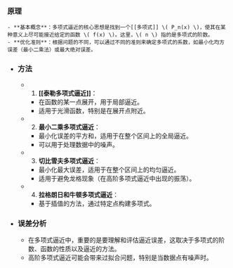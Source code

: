 ### 原理
	- **基本概念**：多项式逼近的核心思想是找到一个[[多项式]] \( P_n(x) \)，使其在某种意义上尽可能接近给定的函数 \( f(x) \)。这里，\( n \) 指的是多项式的阶数。
	- **优化准则**：根据问题的不同，可以通过不同的准则来确定多项式的系数，如最小化均方误差（最小二乘法）或最大绝对误差。
- ### 方法
	- 1. **[[泰勒多项式逼近]]**：
		- 在函数的某一点展开，用于局部逼近。
		- 适用于光滑函数，特别是在展开点附近。
	- 2. **最小二乘多项式逼近**：
		- 最小化误差的平方和，适用于在整个区间上的全局逼近。
		- 可以用于处理数据中的噪声。
	- 3. **切比雪夫多项式逼近**：
		- 最小化最大误差，适用于在整个区间上的均匀逼近。
		- 适用于避免龙格现象（在高阶多项式逼近中出现的振荡）。
	- 4. **拉格朗日和牛顿多项式逼近**：
		- 基于插值的方法，通过特定点构建多项式。
- ### 误差分析
	- 在多项式逼近中，重要的是要理解和评估逼近误差，这取决于多项式的阶数、函数的性质以及逼近的方法。
	- 高阶多项式逼近可能会带来过拟合问题，特别是当数据点有噪声时。